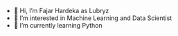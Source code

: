 - 👋 Hi, I’m Fajar Hardeka as Lubryz
- 👀 I’m interested in Machine Learning and Data Scientist
- 🌱 I’m currently learning Python


<!---
Lubryz/Lubryz is a ✨ special ✨ repository because its `README.md` (this file) appears on your GitHub profile.
You can click the Preview link to take a look at your changes.
--->
